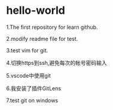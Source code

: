 # hello-world
1.The first repository for learn github.

2.modify readme file for test.

3.test vim for git.

4.切换https到ssh,避免每次的帐号密码输入

5.vscode中使用git

6.我安装了插件GitLens

7.test git on windows